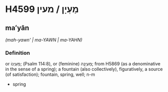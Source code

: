 # H4599 מַעְיָן / מעין

## maʻyân

_(mah-yawn' | ma-YAWN | ma-YAHN)_

### Definition

or מַעְיְנוֹ; (Psalm 114:8), or (feminine) מַעְיָנָה; from H5869 (as a denominative in the sense of a spring); a fountain (also collectively), figuratively, a source (of satisfaction); fountain, spring, well; n-m

- spring
